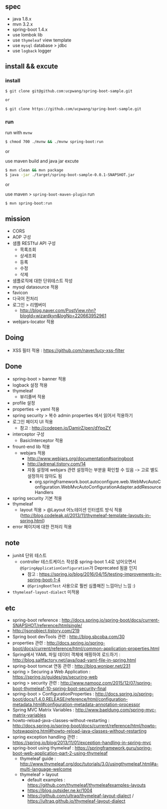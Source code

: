 
## spec
- java 1.8.x
- mvn 3.2.x
- spring-boot 1.4.x
- use lombok lib
- use `thymeleaf` view template
- use `mysql` database > jdbc
- use `logback` logger

## install && excute

### install
```bash
$ git clone git@github.com:ucpwang/spring-boot-sample.git

or

$ git clone https://github.com/ucpwang/spring-boot-sample.git
```

### run
run with `mvnw`
```bash
$ chmod 700 ./mvnw && ./mvnw spring-boot:run
```
or

use maven build and java jar excute
```bash
$ mvn clean && mvn package
$ java -jar ./target/spring-boot-sample-0.0.1-SNAPSHOT.jar
```
or

use maven > `spring-boot-maven-plugin` run
```bash
$ mvn spring-boot:run
```

## mission
- CORS
- AOP 구성
- 샘플 RESTful API 구성
  - 목록조회
  - 상세조회
  - 등록
  - 수정
  - 삭제
- 샘플로직에 대한 단위테스트 작성
- mysql datasource 적용
- favicon
- 다국어 전처리
- 로그인 > 리멤버미
  - http://blog.naver.com/PostView.nhn?blogId=wizardkyn&logNo=220663952961
- webjars-locator 적용

## Doing
- XSS 필터 적용 : https://github.com/naver/lucy-xss-filter

## Done
- spring-boot > banner 적용
- logback 설정 적용
- thymeleaf
  - 뷰리졸버 적용
- profile 설정
- properties -> yaml 적용
- spring security > 복수 admin properties 에서 읽어서 적용하기
- 로그인 페이지 UI 적용
  - 참고 : http://codepen.io/DamirZ/pen/dYpoZY
- interceptor 구성
  - BasicInterceptor 적용
- frount-end lib 적용
    - webjars 적용
      - http://www.webjars.org/documentation#springboot
      - http://adrenal.tistory.com/14
      - 자동 설정에 webjars 관련 설정하는 부분을 확인할 수 있음 -> 고로 별도 설정하지 않아도 됨
        - org.springframework.boot.autoconfigure.web.WebMvcAutoConfiguration.WebMvcAutoConfigurationAdapter.addResourceHandlers
- spring security 기본 적용
- thymeleaf
  - layout 적용 > @Layout 어노테이션 인터셉트 방식 적용 (http://blog.codeleak.pl/2013/11/thymeleaf-template-layouts-in-spring.html)
- error 페이지에 대한 전처리 적용

## note
- junit4 단위 테스트 
  - controller 테스트케이스 작성중 spring-boot 1.4로 넘어오면서 `@SpringApplicationConfiguration`가 Deprecated 됨을 인지
    - 참고 : https://spring.io/blog/2016/04/15/testing-improvements-in-spring-boot-1-4
    - `@SpringBootTest` 사용으로 훨씬 심플해진 느낌아닌 느낌 :)
- `thymeleaf-layout-dialect` 미적용

## etc
- spring-boot reference : http://docs.spring.io/spring-boot/docs/current-SNAPSHOT/reference/htmlsingle/
- http://jsonobject.tistory.com/219
- Spring boot devTools 관련 : http://blog.sbcoba.com/30
- properties 관련 : http://docs.spring.io/spring-boot/docs/current/reference/html/common-application-properties.html
- Spring에서 YAML 파일 데이터 객체에 매핑하여 로드하기 : http://blog.saltfactory.net/java/load-yaml-file-in-spring.html
- spring-boot tomcat 연동 관련 : http://blog.woniper.net/231
- spring > Securing a Web Application : https://spring.io/guides/gs/securing-web
- spring > security 관련 : http://www.namooz.com/2015/12/07/spring-boot-thymeleaf-10-spring-boot-security-final
- spring-boot > ConfigurationProperties : http://docs.spring.io/spring-boot/docs/1.4.0.RELEASE/reference/html/configuration-metadata.html#configuration-metadata-annotation-processor
- Spring MVC Matrix Variables : http://www.baeldung.com/spring-mvc-matrix-variables
- howto-reload-java-classes-without-restarting : http://docs.spring.io/spring-boot/docs/current/reference/html/howto-hotswapping.html#howto-reload-java-classes-without-restarting
- spring exception handling 관련 : https://spring.io/blog/2013/11/01/exception-handling-in-spring-mvc
- spring-boot using thymeleaf : https://springframework.guru/spring-boot-web-application-part-2-using-thymeleaf
  - thymeleaf guide : http://www.thymeleaf.org/doc/tutorials/3.0/usingthymeleaf.html#a-multi-language-welcome
  - thymeleaf > layout
    - default examples : https://github.com/thymeleaf/thymeleafexamples-layouts
    - https://blog.outsider.ne.kr/1004
    - https://github.com/ultraq/thymeleaf-layout-dialect / https://ultraq.github.io/thymeleaf-layout-dialect
